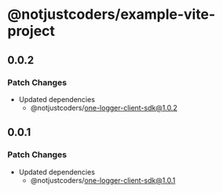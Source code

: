 # @notjustcoders/example-vite-project

## 0.0.2

### Patch Changes

- Updated dependencies
  - @notjustcoders/one-logger-client-sdk@1.0.2

## 0.0.1

### Patch Changes

- Updated dependencies
  - @notjustcoders/one-logger-client-sdk@1.0.1
